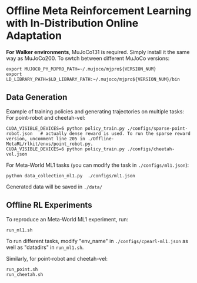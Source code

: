 # Offline Meta Reinforcement Learning with In-Distribution Online Adaptation
<!-- 
> Recent offline meta-reinforcement learning (meta-RL) methods typically utilize task-dependent behavior policies (e.g., training RL agents on each individual task) to collect a multi-task dataset. However, these methods always require extra information for fast adaptation, such as offline context for testing tasks. To address this problem, we first formally characterize a unique challenge in offline meta-RL: transition-reward distribution shift between offline datasets and online adaptation. Our theory finds that out-of-distribution adaptation episodes may lead to unreliable policy evaluation and that online adaptation with in-distribution episodes can ensure adaptation performance guarantee. Based on these theoretical insights, we propose a novel adaptation framework, called In-Distribution online Adaptation with uncertainty Quantification (IDAQ), which generates in-distribution context using a given uncertainty quantification and performs effective task belief inference to address new tasks. We find a return-based uncertainty quantification for IDAQ that performs effectively. Experiments show that IDAQ achieves state-of-the-art performance on the Meta-World ML1 benchmark compared to baselines with/without offline adaptation.


## Installation
To install locally, you will need to first install [MuJoCo](https://www.roboti.us/index.html). For task distributions in which the reward function varies (Cheetah, Ant), install MuJoCo150 or plus. Set `LD_LIBRARY_PATH` to point to both the MuJoCo binaries (`/$HOME/.mujoco/mujoco200/bin`) as well as the gpu drivers (something like `/usr/lib/nvidia-390`, you can find your version by running `nvidia-smi`).

For the remaining dependencies, create conda environment by
```
conda env create -f environment.yaml
```
Note that we use the Meta-World version with commit b0b66d1f56bbe6c1a4f3df0eb64a6dc3c38429b3

```
git clone https://github.com/Farama-Foundation/Metaworld.git
cd Metaworld
git reset b0b66d1f56bbe
pip install -e .
```
<!-- For task distributions where the transition function (dynamics)  varies  -->

**For Walker environments**, MuJoCo131 is required.
Simply install it the same way as MuJoCo200. To swtch between different MuJoCo versions:

```
export MUJOCO_PY_MJPRO_PATH=~/.mujoco/mjpro${VERSION_NUM}
export LD_LIBRARY_PATH=$LD_LIBRARY_PATH:~/.mujoco/mjpro${VERSION_NUM}/bin
``` 




## Data Generation


Example of training policies and generating trajectories on multiple tasks:
For point-robot and cheetah-vel:
```
CUDA_VISIBLE_DEVICES=6 python policy_train.py ./configs/sparse-point-robot.json   # actually dense reward is used. To run the sparse reward version, uncomment line 205 in ./Offline-MetaRL/rlkit/envs/point_robot.py.
CUDA_VISIBLE_DEVICES=6 python policy_train.py ./configs/cheetah-vel.json
```

For Meta-World ML1 tasks (you can modify the task in `./configs/ml1.json`):
```
python data_collection_ml1.py  ./configs/ml1.json
```

Generated data will be saved in `./data/`

## Offline RL Experiments
To reproduce an Meta-World ML1 experiment, run: 
```
run_ml1.sh
```
To run different tasks, modify "env_name" in `./configs/cpearl-ml1.json` as well as "datadirs" in `run_ml1.sh`.

Similarly, for point-robot and cheetah-vel:
```
run_point.sh
run_cheetah.sh
```
